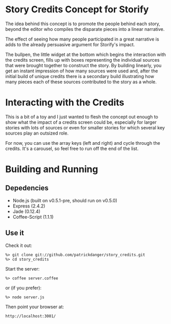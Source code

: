 # Story Credits Concept for Storify #

The idea behind this concept is to promote the people behind each
story, beyond the editor who compiles the disparate pieces into 
a linear narrative.

The effect of seeing how many people participated in a great narrative 
is adds to the already persuasive argument for Storify's impact.

The bullpen, the little widget at the bottom which begins the interaction 
with the credits screen, fills up with boxes representing the individual
sources that were brought together to construct the story.  By building
linearly, you get an instant impression of how many sources were used
and, after the initial build of unique credits there is a secondary 
build illustrating how many pieces each of these sources contributed 
to the story as a whole.


# Interacting with the Credits #

This is a bit of a toy and I just wanted to flesh the concept out enough
to show what the impact of a credits screen could be, especially for 
larger stories with lots of sources or even for smaller stories for which
several key sources play an outsized role.

For now, you can use the array keys (left and right) and cycle through
the credits.  It's a carousel, so feel free to run off the end of the
list.


# Building and Running

## Depedencies

* Node.js (built on v0.5.1-pre, should run on v0.5.0)
* Express (2.4.2)
* Jade (0.12.4)
* Coffee-Script (1.1.1)


## Use it

Check it out:

	%> git clone git://github.com/patrickdanger/story_credits.git
	%> cd story_credits
	
Start the server:

	%> coffee server.coffee

or (if you prefer):

	%> node server.js

Then point your browser at:

	http://localhost:3001/